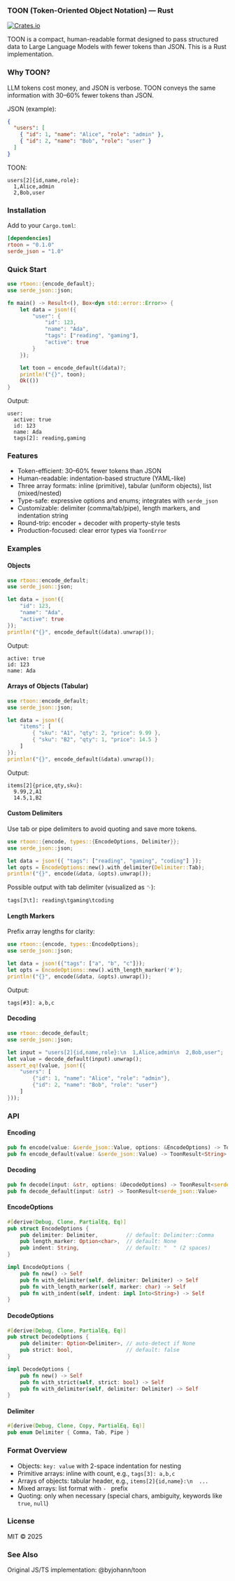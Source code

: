 ### TOON (Token-Oriented Object Notation) — Rust

[![Crates.io](https://img.shields.io/crates/v/rtoon)](https://crates.io/crates/rtoon)

TOON is a compact, human-readable format designed to pass structured data to Large Language Models with fewer tokens than JSON. This is a Rust implementation.

### Why TOON?

LLM tokens cost money, and JSON is verbose. TOON conveys the same information with 30–60% fewer tokens than JSON.

JSON (example):

```json
{
  "users": [
    { "id": 1, "name": "Alice", "role": "admin" },
    { "id": 2, "name": "Bob", "role": "user" }
  ]
}
```

TOON:

```
users[2]{id,name,role}:
  1,Alice,admin
  2,Bob,user
```

### Installation

Add to your `Cargo.toml`:

```toml
[dependencies]
rtoon = "0.1.0"
serde_json = "1.0"
```

### Quick Start

```rust
use rtoon::{encode_default};
use serde_json::json;

fn main() -> Result<(), Box<dyn std::error::Error>> {
    let data = json!({
        "user": {
            "id": 123,
            "name": "Ada",
            "tags": ["reading", "gaming"],
            "active": true
        }
    });

    let toon = encode_default(&data)?;
    println!("{}", toon);
    Ok(())
}
```

Output:

```
user:
  active: true
  id: 123
  name: Ada
  tags[2]: reading,gaming
```

### Features

- Token-efficient: 30–60% fewer tokens than JSON
- Human-readable: indentation-based structure (YAML-like)
- Three array formats: inline (primitive), tabular (uniform objects), list (mixed/nested)
- Type-safe: expressive options and enums; integrates with `serde_json`
- Customizable: delimiter (comma/tab/pipe), length markers, and indentation string
- Round-trip: encoder + decoder with property-style tests
- Production-focused: clear error types via `ToonError`

### Examples

#### Objects

```rust
use rtoon::encode_default;
use serde_json::json;

let data = json!({
    "id": 123,
    "name": "Ada",
    "active": true
});
println!("{}", encode_default(&data).unwrap());
```

Output:

```
active: true
id: 123
name: Ada
```

#### Arrays of Objects (Tabular)

```rust
use rtoon::encode_default;
use serde_json::json;

let data = json!({
    "items": [
        { "sku": "A1", "qty": 2, "price": 9.99 },
        { "sku": "B2", "qty": 1, "price": 14.5 }
    ]
});
println!("{}", encode_default(&data).unwrap());
```

Output:

```
items[2]{price,qty,sku}:
  9.99,2,A1
  14.5,1,B2
```

#### Custom Delimiters

Use tab or pipe delimiters to avoid quoting and save more tokens.

```rust
use rtoon::{encode, types::{EncodeOptions, Delimiter}};
use serde_json::json;

let data = json!({ "tags": ["reading", "gaming", "coding"] });
let opts = EncodeOptions::new().with_delimiter(Delimiter::Tab);
println!("{}", encode(&data, &opts).unwrap());
```

Possible output with tab delimiter (visualized as ␉):

```
tags[3\t]: reading\tgaming\tcoding
```

#### Length Markers

Prefix array lengths for clarity:

```rust
use rtoon::{encode, types::EncodeOptions};
use serde_json::json;

let data = json!({"tags": ["a", "b", "c"]});
let opts = EncodeOptions::new().with_length_marker('#');
println!("{}", encode(&data, &opts).unwrap());
```

Output:

```
tags[#3]: a,b,c
```

#### Decoding

```rust
use rtoon::decode_default;
use serde_json::json;

let input = "users[2]{id,name,role}:\n  1,Alice,admin\n  2,Bob,user";
let value = decode_default(input).unwrap();
assert_eq!(value, json!({
    "users": [
        {"id": 1, "name": "Alice", "role": "admin"},
        {"id": 2, "name": "Bob", "role": "user"}
    ]
}));
```

### API

#### Encoding

```rust
pub fn encode(value: &serde_json::Value, options: &EncodeOptions) -> ToonResult<String>
pub fn encode_default(value: &serde_json::Value) -> ToonResult<String>
```

#### Decoding

```rust
pub fn decode(input: &str, options: &DecodeOptions) -> ToonResult<serde_json::Value>
pub fn decode_default(input: &str) -> ToonResult<serde_json::Value>
```

#### EncodeOptions

```rust
#[derive(Debug, Clone, PartialEq, Eq)]
pub struct EncodeOptions {
    pub delimiter: Delimiter,         // default: Delimiter::Comma
    pub length_marker: Option<char>,  // default: None
    pub indent: String,               // default: "  " (2 spaces)
}

impl EncodeOptions {
    pub fn new() -> Self
    pub fn with_delimiter(self, delimiter: Delimiter) -> Self
    pub fn with_length_marker(self, marker: char) -> Self
    pub fn with_indent(self, indent: impl Into<String>) -> Self
}
```

#### DecodeOptions

```rust
#[derive(Debug, Clone, PartialEq, Eq)]
pub struct DecodeOptions {
    pub delimiter: Option<Delimiter>, // auto-detect if None
    pub strict: bool,                 // default: false
}

impl DecodeOptions {
    pub fn new() -> Self
    pub fn with_strict(self, strict: bool) -> Self
    pub fn with_delimiter(self, delimiter: Delimiter) -> Self
}
```

#### Delimiter

```rust
#[derive(Debug, Clone, Copy, PartialEq, Eq)]
pub enum Delimiter { Comma, Tab, Pipe }
```

### Format Overview

- Objects: `key: value` with 2-space indentation for nesting
- Primitive arrays: inline with count, e.g., `tags[3]: a,b,c`
- Arrays of objects: tabular header, e.g., `items[2]{id,name}:\n  ...`
- Mixed arrays: list format with `- ` prefix
- Quoting: only when necessary (special chars, ambiguity, keywords like `true`, `null`)

### License

MIT © 2025

### See Also

Original JS/TS implementation: @byjohann/toon


